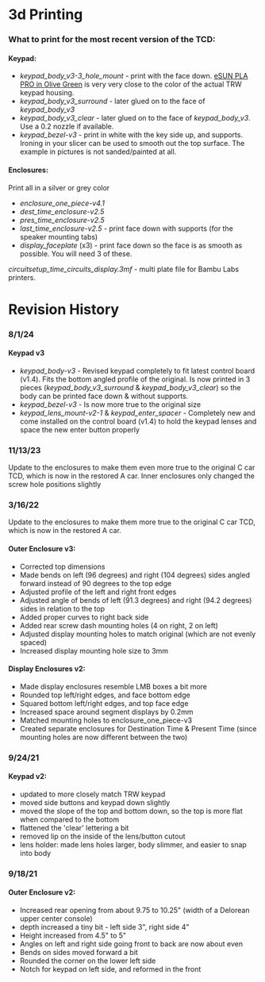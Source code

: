 # 3d Printing
### What to print for the most recent version of the TCD:
#### Keypad:
- _keypad_body_v3-3_hole_mount_ - print with the face down. [eSUN PLA PRO in Olive Green](https://amzn.to/3BTbkVD) is very very close to the color of the actual TRW keypad housing.
- _keypad_body_v3_surround_ - later glued on to the face of _keypad_body_v3_
- _keypad_body_v3_clear_ - later glued on to the face of _keypad_body_v3_. Use a 0.2 nozzle if available.
- _keypad_bezel-v3_ - print in white with the key side up, and supports. Ironing in your slicer can be used to smooth out the top surface. The example in pictures is not sanded/painted at all.

#### Enclosures:
Print all in a silver or grey color
- _enclosure_one_piece-v4.1_
- _dest_time_enclosure-v2.5_
- _pres_time_enclosure-v2.5_
- _last_time_enclosure-v2.5_ - print face down with supports (for the speaker mounting tabs)
- _display_faceplate_ (x3) - print face down so the face is as smooth as possible. You will need 3 of these.

_circuitsetup_time_circuits_display.3mf_ - multi plate file for Bambu Labs printers.

# Revision History
### 8/1/24
#### Keypad v3
- _keypad_body-v3_ - Revised keypad completely to fit latest control board (v1.4). Fits the bottom angled profile of the original. Is now printed in 3 pieces (_keypad_body_v3_surround_ & _keypad_body_v3_clear_) so the body can be printed face down & without supports.
- _keypad_bezel-v3_ - Is now more true to the original size
- _keypad_lens_mount-v2-1_ & _keypad_enter_spacer_ - Completely new and come installed on the control board (v1.4) to hold the keypad lenses and space the new enter button properly

### 11/13/23
Update to the enclosures to make them even more true to the original C car TCD, which is now in the restored A car. Inner enclosures only changed the screw hole positions slightly

### 3/16/22
Update to the enclosures to make them more true to the original C car TCD, which is now in the restored A car.

#### Outer Enclosure v3:
- Corrected top dimensions
- Made bends on left (96 degrees) and right (104 degrees) sides angled forward instead of 90 degrees to the top edge
- Adjusted profile of the left and right front edges
- Adjusted angle of bends of left (91.3 degrees) and right (94.2 degrees) sides in relation to the top
- Added proper curves to right back side
- Added rear screw dash mounting holes (4 on right, 2 on left)
- Adjusted display mounting holes to match original (which are not evenly spaced)
- Increased display mounting hole size to 3mm

#### Display Enclosures v2:
- Made display enclosures resemble LMB boxes a bit more 
- Rounded top left/right edges, and face bottom edge
- Squared bottom left/right edges, and top face edge
- Increased space around segment displays by 0.2mm
- Matched mounting holes to enclosure_one_piece-v3
- Created separate enclosures for Destination Time & Present Time (since mounting holes are now different between the two)

### 9/24/21
#### Keypad v2:
- updated to more closely match TRW keypad
- moved side buttons and keypad down slightly
- moved the slope of the top and bottom down, so the top is more flat when compared to the bottom
- flattened the 'clear' lettering a bit
- removed lip on the inside of the lens/button cutout
- lens holder: made lens holes larger, body slimmer, and easier to snap into body

### 9/18/21
#### Outer Enclosure v2:
- Increased rear opening from about 9.75 to 10.25" (width of a Delorean upper center console)
- depth increased a tiny bit - left side 3", right side 4"
- Height increased from 4.5" to 5"
- Angles on left and right side going front to back are now about even
- Bends on sides moved forward a bit
- Rounded the corner on the lower left side
- Notch for keypad on left side, and reformed in the front
